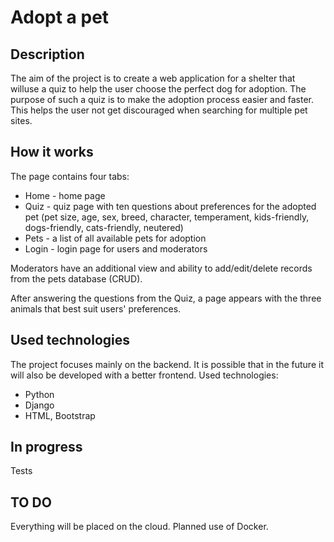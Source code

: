 # Adopt a pet

## Description

The aim of the project is to create a web application for a shelter that willuse a quiz to help the user choose the perfect dog for adoption. The purpose of such a quiz is to make the adoption process easier and faster. This helps the user not get discouraged when searching for multiple pet sites. 


## How it works

The page contains four tabs:
- Home - home page
- Quiz - quiz page with ten questions about preferences for the adopted pet (pet size, age, sex, breed, character, temperament, kids-friendly, dogs-friendly, cats-friendly, neutered)
- Pets - a list of all available pets for adoption
- Login - login page for users and moderators 

Moderators have an additional view and ability to add/edit/delete records from the pets database (CRUD).

After answering the questions from the Quiz, a page appears with the three animals that best suit users' preferences.


## Used technologies

The project focuses mainly on the backend. It is possible that in the future it will also be developed with a better frontend.
Used technologies:
- Python
- Django
- HTML, Bootstrap

## In progress
Tests

## TO DO
Everything will be placed on the cloud. 
Planned use of Docker.
